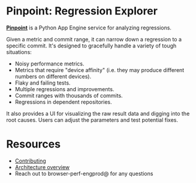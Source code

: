 # Pinpoint: Regression Explorer

[**Pinpoint**](https://pinpoint-dot-chromeperf.appspot.com/) is a Python App Engine service for analyzing regressions.

Given a metric and commit range, it can narrow down a regression to a specific commit. It's designed to gracefully handle a variety of tough situations:
* Noisy performance metrics.
* Metrics that require "device affinity" (i.e. they may produce different numbers on different devices).
* Flaky and failing tests.
* Multiple regressions and improvements.
* Commit ranges with thousands of commits.
* Regressions in dependent repositories.

It also provides a UI for visualizing the raw result data and digging into the root causes.
Users can adjust the parameters and test potential fixes.

# Resources

* [Contributing](../../docs/getting-set-up.md)
* [Architecture overview](models/README.md)
* Reach out to browser-perf-engprod@ for any questions
